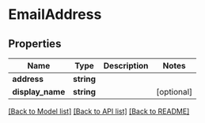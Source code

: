 # EmailAddress

## Properties
Name | Type | Description | Notes
------------ | ------------- | ------------- | -------------
**address** | **string** |  | 
**display_name** | **string** |  | [optional] 

[[Back to Model list]](../README.md#documentation-for-models) [[Back to API list]](../README.md#documentation-for-api-endpoints) [[Back to README]](../README.md)



